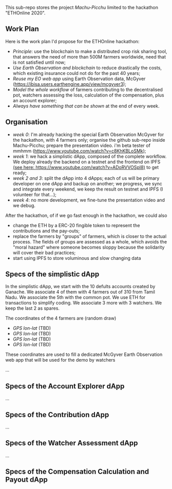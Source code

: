 This sub-repo stores the project _Machu-Picchu_ limited to the hackathon "ETHOnline 2020".
## Work Plan
Here is the work plan I'd propose for the ETHOnline hackathon:
* _Principle_: use the blockchain to make a distributed crop risk sharing tool, that answers the need of more than 500M farmers worldwide, need that is not satisfied until now;
* _Use Earth Observation and blockchain_ to reduce drastically the costs, which existing insurance could not do for the past 40 years;
* _Reuse my EO web app_ using Earth Observation data, McGyver (https://ibisa.users.earthengine.app/view/mcgyver3);
* _Model the whole workflow_ of farmers contributing to the decentralised pot, watchers assessing the loss, calculation of the compensation, plus an account explorer;
* _Always have something that can be shown_ at the end of every week.

## Organisation
* _week 0_: I'm already hacking the special Earth Observation McGyver for the hackathon, with 4 farmers only; organise the github sub-repo inside Machu-Picchu; prepare the presentation video. i'm beta tester of mmhmm (https://www.youtube.com/watch?v=c8KhKBLoSMk);
* _week 1_: we hack a simplistic dApp, composed of the complete workflow. We deploy already the backend on a testnet and the frontend on IPFS [(see here: https://www.youtube.com/watch?v=ADoRVVOSpI8)](https://www.youtube.com/watch?v=ADoRVVOSpI8) to get ready;
* _week 2 and 3_: split the dApp into 4 dApps; each of us will be primary developer on one dApp and backup on another; we progress, we sync and integrate every weekend, we keep the result on testnet and IPFS (I volunteer for that...);
* _week 4_: no more development, we fine-tune the presentation video and we debug.

After the hackathon, of if we go fast enough in the hackathon, we could also
* change the ETH by a ERC-20 fingible token to represent the contributions and the pay-outs;
* replace the farmers by "groups" of farmers, which is closer to the actual process. The fields of groups are assessed as a whole, which avoids the "moral hazard" where someone becomes sloppy because the solidarity will cover their bad practices;
* start using IPFS to store voluminous and slow changing data

## Specs of the simplistic dApp
In the simplistic dApp, we start with the 10 defults accounts created by Ganache. We associate 4 of them with 4 farmers out of 310 from Tamil Nadu. We associate the 5th with the common pot. We use ETH for transactions to simplify coding. We associate 3 more with 3 watchers. We keep the last 2 as spares.

The coordinates of the 4 farmers are  (random draw)
* _GPS lon-lat_ (TBD)
* _GPS lon-lat_ (TBD)
* _GPS lon-lat_ (TBD)
* _GPS lon-lat_ (TBD)

These coordinates are used to fill a dedicated McGyver Earth Observation web app that will be used for the demo by watchers

...

## Specs of the Account Explorer dApp
...

## Specs of the Contribution dApp
...

## Specs of the Watcher Assessment dApp
...

## Specs of the Compensation Calculation and Payout dApp
